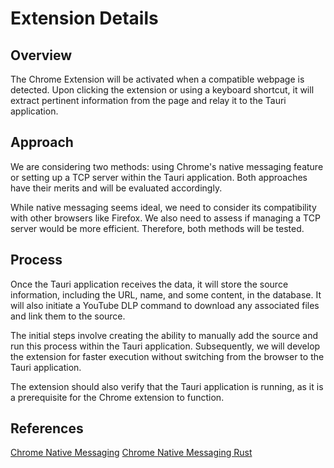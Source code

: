 # Extension Details

## Overview

The Chrome Extension will be activated when a compatible webpage is detected. Upon clicking the extension or using a keyboard shortcut, it will extract pertinent information from the page and relay it to the Tauri application.

## Approach

We are considering two methods: using Chrome's native messaging feature or setting up a TCP server within the Tauri application. Both approaches have their merits and will be evaluated accordingly.

While native messaging seems ideal, we need to consider its compatibility with other browsers like Firefox. We also need to assess if managing a TCP server would be more efficient. Therefore, both methods will be tested.

## Process

Once the Tauri application receives the data, it will store the source information, including the URL, name, and some content, in the database. It will also initiate a YouTube DLP command to download any associated files and link them to the source.

The initial steps involve creating the ability to manually add the source and run this process within the Tauri application. Subsequently, we will develop the extension for faster execution without switching from the browser to the Tauri application.

The extension should also verify that the Tauri application is running, as it is a prerequisite for the Chrome extension to function.

## References

[Chrome Native Messaging](https://developer.chrome.com/docs/extensions/develop/concepts/native-messaging)
[Chrome Native Messaging Rust](https://docs.rs/chrome_native_messaging/latest/chrome_native_messaging/)
